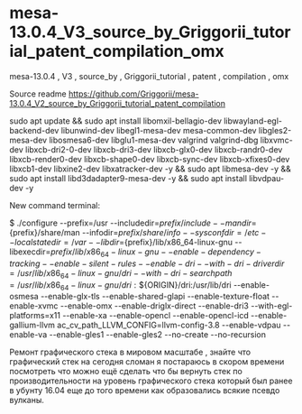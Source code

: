 # mesa-13.0.4_V3_source_by_Griggorii_tutorial_patent_compilation_omx
mesa-13.0.4 , V3 , source_by , Griggorii_tutorial , patent , compilation , omx

Source readme https://github.com/Griggorii/mesa-13.0.4_V2_source_by_Griggorii_tutorial_patent_compilation 

sudo apt update && sudo apt install libomxil-bellagio-dev libwayland-egl-backend-dev libunwind-dev libegl1-mesa-dev mesa-common-dev libgles2-mesa-dev libosmesa6-dev libglu1-mesa-dev valgrind valgrind-dbg libxvmc-dev libxcb-dri2-0-dev libxcb-dri3-dev libxcb-glx0-dev libxcb-randr0-dev libxcb-render0-dev libxcb-shape0-dev libxcb-sync-dev libxcb-xfixes0-dev libxcb1-dev libxine2-dev libxatracker-dev -y && sudo apt libmesa-dev -y && sudo apt install libd3dadapter9-mesa-dev -y && sudo apt install libvdpau-dev -y

New command terminal:

$ ./configure --prefix=/usr --includedir=${prefix}/include --mandir=${prefix}/share/man --infodir=${prefix}/share/info --sysconfdir=/etc --localstatedir=/var --libdir=${prefix}/lib/x86_64-linux-gnu --libexecdir=${prefix}/lib/x86_64-linux-gnu --enable-dependency-tracking --enable-silent-rules --enable-dri --with-dri-driverdir=/usr/lib/x86_64-linux-gnu/dri --with-dri-searchpath=/usr/lib/x86_64-linux-gnu/dri:\$${ORIGIN}/dri:/usr/lib/dri --enable-osmesa --enable-glx-tls --enable-shared-glapi --enable-texture-float --enable-xvmc --enable-omx --enable-driglx-direct --enable-dri3 --with-egl-platforms=x11 --enable-xa --enable-opencl --enable-opencl-icd --enable-gallium-llvm ac_cv_path_LLVM_CONFIG=llvm-config-3.8 --enable-vdpau --enable-va --enable-gles1 --enable-gles2 --no-create --no-recursion

Ремонт графического стека в мировом масштабе , знайте что графический стек на сегодня сломан я постараюсь в скором времени посмотреть что можно ещё сделать что бы вернуть стек по производительности на уровень графического стека который был ранее в убунту 16.04 еще до того времени как образовались всякие псевдо вулканы.
